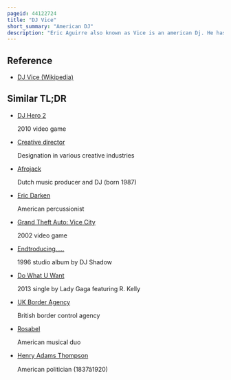 ```yaml
---
pageid: 44122724
title: "DJ Vice"
short_summary: "American DJ"
description: "Eric Aguirre also known as Vice is an american Dj. He has a Contract with creative Artists Agency."
---
```


## Reference

- [DJ Vice (Wikipedia)](https://en.wikipedia.org/?curid=44122724)

## Similar TL;DR

- [DJ Hero 2](/tldr/en/dj-hero-2)

  2010 video game

- [Creative director](/tldr/en/creative-director)

  Designation in various creative industries

- [Afrojack](/tldr/en/afrojack)

  Dutch music producer and DJ (born 1987)

- [Eric Darken](/tldr/en/eric-darken)

  American percussionist

- [Grand Theft Auto: Vice City](/tldr/en/grand-theft-auto-vice-city)

  2002 video game

- [Endtroducing.....](/tldr/en/endtroducing)

  1996 studio album by DJ Shadow

- [Do What U Want](/tldr/en/do-what-u-want)

  2013 single by Lady Gaga featuring R. Kelly

- [UK Border Agency](/tldr/en/uk-border-agency)

  British border control agency

- [Rosabel](/tldr/en/rosabel)

  American musical duo

- [Henry Adams Thompson](/tldr/en/henry-adams-thompson)

  American politician (1837â1920)
